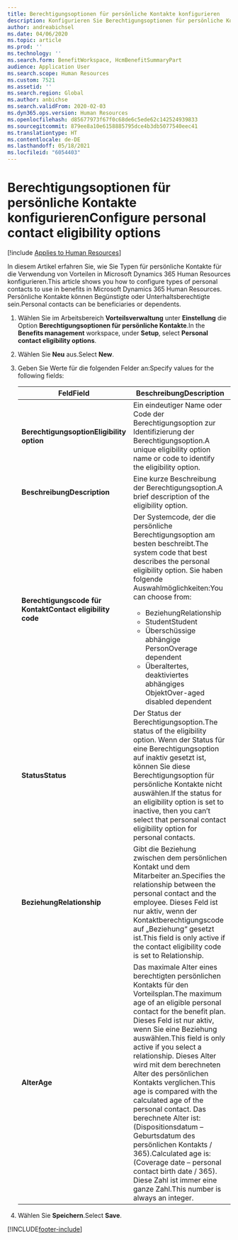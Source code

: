 ```yaml
---
title: Berechtigungsoptionen für persönliche Kontakte konfigurieren
description: Konfigurieren Sie Berechtigungsoptionen für persönliche Kontakte in Microsoft Dynamics 365 Human Resources. Persönliche Kontakte können Begünstigte oder Unterhaltsberechtigte sein.
author: andreabichsel
ms.date: 04/06/2020
ms.topic: article
ms.prod: ''
ms.technology: ''
ms.search.form: BenefitWorkspace, HcmBenefitSummaryPart
audience: Application User
ms.search.scope: Human Resources
ms.custom: 7521
ms.assetid: ''
ms.search.region: Global
ms.author: anbichse
ms.search.validFrom: 2020-02-03
ms.dyn365.ops.version: Human Resources
ms.openlocfilehash: d85677973f67f0c68de6c5ede62c142524939833
ms.sourcegitcommit: 879ee8a10e6158885795dce4b3db5077540eec41
ms.translationtype: HT
ms.contentlocale: de-DE
ms.lasthandoff: 05/18/2021
ms.locfileid: "6054403"
---
```

# <a name="configure-personal-contact-eligibility-options"></a><span data-ttu-id="b3a53-104">Berechtigungsoptionen für persönliche Kontakte konfigurieren</span><span class="sxs-lookup"><span data-stu-id="b3a53-104">Configure personal contact eligibility options</span></span>

[!include [Applies to Human Resources](../includes/applies-to-hr.md)]

<span data-ttu-id="b3a53-105">In diesem Artikel erfahren Sie, wie Sie Typen für persönliche Kontakte für die Verwendung von Vorteilen in Microsoft Dynamics 365 Human Resources konfigurieren.</span><span class="sxs-lookup"><span data-stu-id="b3a53-105">This article shows you how to configure types of personal contacts to use in benefits in Microsoft Dynamics 365 Human Resources.</span></span> <span data-ttu-id="b3a53-106">Persönliche Kontakte können Begünstigte oder Unterhaltsberechtigte sein.</span><span class="sxs-lookup"><span data-stu-id="b3a53-106">Personal contacts can be beneficiaries or dependents.</span></span> 

1. <span data-ttu-id="b3a53-107">Wählen Sie im Arbeitsbereich **Vorteilsverwaltung** unter **Einstellung** die Option **Berechtigungsoptionen für persönliche Kontakte**.</span><span class="sxs-lookup"><span data-stu-id="b3a53-107">In the **Benefits management** workspace, under **Setup**, select **Personal contact eligibility options**.</span></span>

2. <span data-ttu-id="b3a53-108">Wählen Sie **Neu** aus.</span><span class="sxs-lookup"><span data-stu-id="b3a53-108">Select **New**.</span></span>

3. <span data-ttu-id="b3a53-109">Geben Sie Werte für die folgenden Felder an:</span><span class="sxs-lookup"><span data-stu-id="b3a53-109">Specify values for the following fields:</span></span>

   | <span data-ttu-id="b3a53-110">Feld</span><span class="sxs-lookup"><span data-stu-id="b3a53-110">Field</span></span> | <span data-ttu-id="b3a53-111">Beschreibung</span><span class="sxs-lookup"><span data-stu-id="b3a53-111">Description</span></span> |
   | --- | --- |
   | <span data-ttu-id="b3a53-112">**Berechtigungsoption**</span><span class="sxs-lookup"><span data-stu-id="b3a53-112">**Eligibility option**</span></span> | <span data-ttu-id="b3a53-113">Ein eindeutiger Name oder Code der Berechtigungsoption zur Identifizierung der Berechtigungsoption.</span><span class="sxs-lookup"><span data-stu-id="b3a53-113">A unique eligibility option name or code to identify the eligibility option.</span></span> |
   | <span data-ttu-id="b3a53-114">**Beschreibung**</span><span class="sxs-lookup"><span data-stu-id="b3a53-114">**Description**</span></span> | <span data-ttu-id="b3a53-115">Eine kurze Beschreibung der Berechtigungsoption.</span><span class="sxs-lookup"><span data-stu-id="b3a53-115">A brief description of the eligibility option.</span></span> |
   | <span data-ttu-id="b3a53-116">**Berechtigungscode für Kontakt**</span><span class="sxs-lookup"><span data-stu-id="b3a53-116">**Contact eligibility code**</span></span> | <span data-ttu-id="b3a53-117">Der Systemcode, der die persönliche Berechtigungsoption am besten beschreibt.</span><span class="sxs-lookup"><span data-stu-id="b3a53-117">The system code that best describes the personal eligibility option.</span></span> <span data-ttu-id="b3a53-118">Sie haben folgende Auswahlmöglichkeiten:</span><span class="sxs-lookup"><span data-stu-id="b3a53-118">You can choose from:</span></span> <ul><li><span data-ttu-id="b3a53-119">Beziehung</span><span class="sxs-lookup"><span data-stu-id="b3a53-119">Relationship</span></span></li><li><span data-ttu-id="b3a53-120">Student</span><span class="sxs-lookup"><span data-stu-id="b3a53-120">Student</span></span></li><li><span data-ttu-id="b3a53-121">Überschüssige abhängige Person</span><span class="sxs-lookup"><span data-stu-id="b3a53-121">Overage dependent</span></span></li><li><span data-ttu-id="b3a53-122">Überaltertes, deaktiviertes abhängiges Objekt</span><span class="sxs-lookup"><span data-stu-id="b3a53-122">Over-aged disabled dependent</span></span></li></ul> |
   | <span data-ttu-id="b3a53-123">**Status**</span><span class="sxs-lookup"><span data-stu-id="b3a53-123">**Status**</span></span> | <span data-ttu-id="b3a53-124">Der Status der Berechtigungsoption.</span><span class="sxs-lookup"><span data-stu-id="b3a53-124">The status of the eligibility option.</span></span> <span data-ttu-id="b3a53-125">Wenn der Status für eine Berechtigungsoption auf inaktiv gesetzt ist, können Sie diese Berechtigungsoption für persönliche Kontakte nicht auswählen.</span><span class="sxs-lookup"><span data-stu-id="b3a53-125">If the status for an eligibility option is set to inactive, then you can’t select that personal contact eligibility option for personal contacts.</span></span> |
   | <span data-ttu-id="b3a53-126">**Beziehung**</span><span class="sxs-lookup"><span data-stu-id="b3a53-126">**Relationship**</span></span> | <span data-ttu-id="b3a53-127">Gibt die Beziehung zwischen dem persönlichen Kontakt und dem Mitarbeiter an.</span><span class="sxs-lookup"><span data-stu-id="b3a53-127">Specifies the relationship between the personal contact and the employee.</span></span> <span data-ttu-id="b3a53-128">Dieses Feld ist nur aktiv, wenn der Kontaktberechtigungscode auf „Beziehung“ gesetzt ist.</span><span class="sxs-lookup"><span data-stu-id="b3a53-128">This field is only active if the contact eligibility code is set to Relationship.</span></span> |
   | <span data-ttu-id="b3a53-129">**Alter**</span><span class="sxs-lookup"><span data-stu-id="b3a53-129">**Age**</span></span> | <span data-ttu-id="b3a53-130">Das maximale Alter eines berechtigten persönlichen Kontakts für den Vorteilsplan.</span><span class="sxs-lookup"><span data-stu-id="b3a53-130">The maximum age of an eligible personal contact for the benefit plan.</span></span> <span data-ttu-id="b3a53-131">Dieses Feld ist nur aktiv, wenn Sie eine Beziehung auswählen.</span><span class="sxs-lookup"><span data-stu-id="b3a53-131">This field is only active if you select a relationship.</span></span> <span data-ttu-id="b3a53-132">Dieses Alter wird mit dem berechneten Alter des persönlichen Kontakts verglichen.</span><span class="sxs-lookup"><span data-stu-id="b3a53-132">This age is compared with the calculated age of the personal contact.</span></span> <span data-ttu-id="b3a53-133">Das berechnete Alter ist: (Dispositionsdatum – Geburtsdatum des persönlichen Kontakts / 365).</span><span class="sxs-lookup"><span data-stu-id="b3a53-133">Calculated age is: (Coverage date – personal contact birth date / 365).</span></span> <span data-ttu-id="b3a53-134">Diese Zahl ist immer eine ganze Zahl.</span><span class="sxs-lookup"><span data-stu-id="b3a53-134">This number is always an integer.</span></span> |

4. <span data-ttu-id="b3a53-135">Wählen Sie **Speichern**.</span><span class="sxs-lookup"><span data-stu-id="b3a53-135">Select **Save**.</span></span> 


[!INCLUDE[footer-include](../includes/footer-banner.md)]